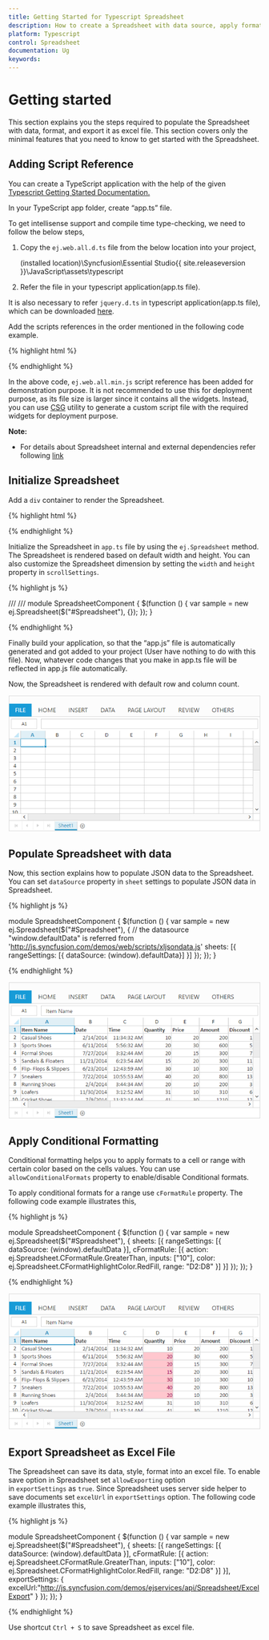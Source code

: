 ```yaml
---
title: Getting Started for Typescript Spreadsheet
description: How to create a Spreadsheet with data source, apply format and export it as excel file.
platform: Typescript
control: Spreadsheet
documentation: Ug
keywords: 
---
```


# Getting started

This section explains you the steps required to populate the Spreadsheet with data, format, and export it as excel file. This section covers only the minimal features that you need to know to get started with the Spreadsheet.

## Adding Script Reference

You can create a TypeScript application with the help of the given [Typescript Getting Started Documentation.](https://help.syncfusion.com/js/typescript)

In your TypeScript app folder, create “app.ts” file.

To get intellisense support and compile time type-checking, we need to follow the below steps,

1. Copy the `ej.web.all.d.ts` file from the below location into your project,

   (installed location)\Syncfusion\Essential Studio\{{ site.releaseversion }}\JavaScript\assets\typescript
2. Refer the file in your typescript application(app.ts file).

It is also necessary to refer `jquery.d.ts` in typescript application(app.ts file), which can be downloaded [here](https://github.com/DefinitelyTyped/DefinitelyTyped).

Add the scripts references in the order mentioned in the following code example.

{% highlight html %}

<!DOCTYPE html>
<html>
<head>
        <link href="http://cdn.syncfusion.com/{{ site.releaseversion }}/js/web/bootstrap-theme/ej.web.all.min.css" rel="stylesheet" />
        <script src="https://code.jquery.com/jquery-3.0.0.min.js"></script>
        <script src="http://cdn.syncfusion.com/js/assets/external/jsrender.min.js" type="text/javascript"></script>
        <script src="https://ajax.aspnetcdn.com/ajax/jquery.validate/1.14.0/jquery.validate.min.js"></script>
        <script src="http://js.syncfusion.com/demos/web/scripts/xljsondata.js" type="text/javascript"></script>
        <script src="http://cdn.syncfusion.com/{{ site.releaseversion }}/js/web/ej.web.all.min.js" type="text/javascript"></script>
        <script src="app.js"></script> 
</head>
<body>
</body>
</html>

{% endhighlight %}

In the above code, `ej.web.all.min.js` script reference has been added for demonstration purpose. It is not recommended to use this for deployment purpose, as its file size is larger since it contains all the widgets. Instead, you can use [CSG](http://csg.syncfusion.com/) utility to generate a custom script file with the required widgets for deployment purpose.

**Note:**

* For details about Spreadsheet internal and external dependencies refer following [link](https://help.syncfusion.com/js/spreadsheet/dependencies)

## Initialize Spreadsheet

Add a `div` container to render the Spreadsheet.

{% highlight html %}

<!DOCTYPE html>
<html>    
     <body>
         <div id="Spreadsheet"></div>
     </body>
</html>

{% endhighlight %}

Initialize the Spreadsheet in `app.ts` file by using the `ej.Spreadsheet` method. The Spreadsheet is rendered based on default width and height. You can also customize the Spreadsheet dimension by setting the `width` and `height` property in `scrollSettings`.

{% highlight js %}

/// <reference path="jquery.d.ts" />
/// <reference path="ej.web.all.d.ts" />
module SpreadsheetComponent {
    $(function () {
        var sample = new ej.Spreadsheet($("#Spreadsheet"), {});
    });
}

{% endhighlight %}

Finally build your application, so that the “app.js” file is automatically generated and got added to your project (User have nothing to do with this file). Now, whatever code changes that you make in app.ts file will be reflected in app.js file automatically.

Now, the Spreadsheet is rendered with default row and column count.

![](Getting-Started_images/Getting-Started_img1.png)

## Populate Spreadsheet with data

Now, this section explains how to populate JSON data to the Spreadsheet. You can set `dataSource` property in `sheet` settings to populate JSON data in Spreadsheet.

{% highlight js %}

module SpreadsheetComponent {
    $(function () {
        var sample = new ej.Spreadsheet($("#Spreadsheet"), {
            // the datasource "window.defaultData" is referred from 'http://js.syncfusion.com/demos/web/scripts/xljsondata.js'
            sheets: [{ rangeSettings: [{ dataSource: (<any>window).defaultData}] }]
        });
    });
}

{% endhighlight %}

![](Getting-Started_images/Getting-Started_img2.png)

## Apply Conditional Formatting 

Conditional formatting helps you to apply formats to a cell or range with certain color based on the cells values. You can use `allowConditionalFormats` property to enable/disable Conditional formats.

To apply conditional formats for a range use `cFormatRule` property. The following code example illustrates this,

{% highlight js %}

module SpreadsheetComponent {
    $(function () {
        var sample = new ej.Spreadsheet($("#Spreadsheet"), {
            sheets: [{
                rangeSettings: [{ dataSource: (<any>window).defaultData }],
                cFormatRule: [{ action: ej.Spreadsheet.CFormatRule.GreaterThan, inputs: ["10"], color: ej.Spreadsheet.CFormatHighlightColor.RedFill, range: "D2:D8" }]
            }]
        });
    });
}

{% endhighlight %}

![](Getting-Started_images/Getting-Started_img3.png)

## Export Spreadsheet as Excel File

The Spreadsheet can save its data, style, format into an excel file. To enable save option in Spreadsheet set `allowExporting` option in `exportSettings` as `true`. Since Spreadsheet uses server side helper to save documents set `excelUrl` in `exportSettings` option. The following code example illustrates this,

{% highlight js %}

module SpreadsheetComponent {
    $(function () {
        var sample = new ej.Spreadsheet($("#Spreadsheet"), {
            sheets: [{
                rangeSettings: [{ dataSource: (<any>window).defaultData }],
                cFormatRule: [{ action: ej.Spreadsheet.CFormatRule.GreaterThan, inputs: ["10"], color: ej.Spreadsheet.CFormatHighlightColor.RedFill, range: "D2:D8" }]
            }],
            exportSettings: {
                excelUrl:"http://js.syncfusion.com/demos/ejservices/api/Spreadsheet/ExcelExport"
            }
        });
    });
}

{% endhighlight %}

Use shortcut `Ctrl + S` to save Spreadsheet as excel file.
